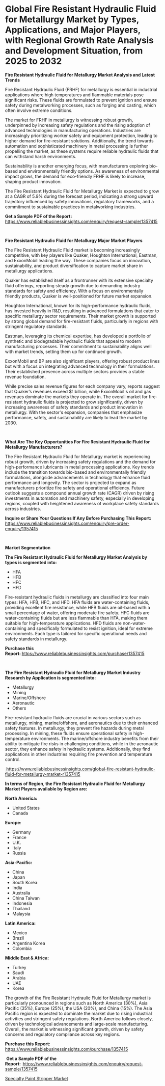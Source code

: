 <p><h1>Global Fire Resistant Hydraulic Fluid for Metallurgy Market by Types, Applications, and Major Players, with Regional Growth Rate Analysis and Development Situation, from 2025 to 2032</h1></p><p><strong>Fire Resistant Hydraulic Fluid for Metallurgy Market Analysis and Latest Trends</strong></p>
<p><p>Fire Resistant Hydraulic Fluid (FRHF) for metallurgy is essential in industrial applications where high temperatures and flammable materials pose significant risks. These fluids are formulated to prevent ignition and ensure safety during metalworking processes, such as forging and casting, which often involve extreme conditions.</p><p>The market for FRHF in metallurgy is witnessing robust growth, underpinned by increasing safety regulations and the rising adoption of advanced technologies in manufacturing operations. Industries are increasingly prioritizing worker safety and equipment protection, leading to higher demand for fire-resistant solutions. Additionally, the trend towards automation and sophisticated machinery in metal processing is further propelling the market, as these systems require reliable hydraulic fluids that can withstand harsh environments.</p><p>Sustainability is another emerging focus, with manufacturers exploring bio-based and environmentally friendly options. As awareness of environmental impact grows, the demand for eco-friendly FRHF is likely to increase, shaping product innovation.</p><p>The Fire Resistant Hydraulic Fluid for Metallurgy Market is expected to grow at a CAGR of 5.9% during the forecast period, indicating a strong upward trajectory influenced by safety innovations, regulatory frameworks, and a commitment to sustainable practices in metalworking industries.</p></p>
<p><strong>Get a Sample PDF of the Report:&nbsp;</strong> <a href="https://www.reliablebusinessinsights.com/enquiry/request-sample/1357415?utm_campaign=2099&utm_medium=2&utm_source=Github&utm_content=ia&utm_term=01022025&utm_id=fire-resistant-hydraulic-fluid-for-metallurgy">https://www.reliablebusinessinsights.com/enquiry/request-sample/1357415</a></p>
<p>&nbsp;</p>
<p><strong>Fire Resistant Hydraulic Fluid for Metallurgy Major Market Players</strong></p>
<p><p>The Fire Resistant Hydraulic Fluid market is becoming increasingly competitive, with key players like Quaker, Houghton International, Eastman, and ExxonMobil leading the way. These companies focus on innovation, sustainability, and product diversification to capture market share in metallurgy applications.</p><p>Quaker has established itself as a frontrunner with its extensive specialty fluid offerings, reporting steady growth due to demanding industry standards for safety and efficiency. With a focus on environmentally friendly products, Quaker is well-positioned for future market expansion.</p><p>Houghton International, known for its high-performance hydraulic fluids, has invested heavily in R&D, resulting in advanced formulations that cater to specific metallurgy sector requirements. Their market growth is supported by strong global demand for fire-resistant fluids, particularly in regions with stringent regulatory standards.</p><p>Eastman, leveraging its chemical expertise, has developed a portfolio of synthetic and biodegradable hydraulic fluids that appeal to modern manufacturing processes. Their commitment to sustainability aligns well with market trends, setting them up for continued growth.</p><p>ExxonMobil and BP are also significant players, offering robust product lines but with a focus on integrating advanced technology in their formulations. Their established presence across multiple sectors provides a stable revenue foundation.</p><p>While precise sales revenue figures for each company vary, reports suggest that Quaker’s revenues exceed $1 billion, while ExxonMobil's oil and gas revenues dominate the markets they operate in. The overall market for fire-resistant hydraulic fluids is projected to grow significantly, driven by increasing awareness of safety standards and product innovation in metallurgy. With the sector's expansion, companies that emphasize performance, safety, and sustainability are likely to lead the market by 2030.</p></p>
<p>&nbsp;</p>
<p><strong>What Are The Key Opportunities For Fire Resistant Hydraulic Fluid for Metallurgy Manufacturers?</strong></p>
<p><p>The Fire Resistant Hydraulic Fluid for Metallurgy market is experiencing robust growth, driven by increasing safety regulations and the demand for high-performance lubricants in metal processing applications. Key trends include the transition towards bio-based and environmentally friendly formulations, alongside advancements in technology that enhance fluid performance and longevity. The sector is projected to expand as manufacturers prioritize fire safety and operational efficiency. Future outlook suggests a compound annual growth rate (CAGR) driven by rising investments in automation and machinery safety, especially in developing regions, coupled with heightened awareness of workplace safety standards across industries.</p></p>
<p><strong>Inquire or Share Your Questions If Any Before Purchasing This Report:</strong> <a href="https://www.reliablebusinessinsights.com/enquiry/pre-order-enquiry/1357415?utm_campaign=2099&utm_medium=2&utm_source=Github&utm_content=ia&utm_term=01022025&utm_id=fire-resistant-hydraulic-fluid-for-metallurgy">https://www.reliablebusinessinsights.com/enquiry/pre-order-enquiry/1357415</a></p>
<p>&nbsp;</p>
<p><strong>Market Segmentation</strong></p>
<p><strong>The Fire Resistant Hydraulic Fluid for Metallurgy Market Analysis by types is segmented into:</strong></p>
<p><ul><li>HFA</li><li>HFB</li><li>HFC</li><li>HFD</li></ul></p>
<p><p>Fire-resistant hydraulic fluids in metallurgy are classified into four main types: HFA, HFB, HFC, and HFD. HFA fluids are water-containing fluids, providing excellent fire resistance, while HFB fluids are oil-based with a small percentage of water, offering moderate fire safety. HFC fluids are water-containing fluids but are less flammable than HFA, making them suitable for high-temperature applications. HFD fluids are non-water-containing and specifically formulated to resist ignition, ideal for extreme environments. Each type is tailored for specific operational needs and safety standards in metallurgy.</p></p>
<p><strong>Purchase this Report:&nbsp;</strong><a href="https://www.reliablebusinessinsights.com/purchase/1357415?utm_campaign=2099&utm_medium=2&utm_source=Github&utm_content=ia&utm_term=01022025&utm_id=fire-resistant-hydraulic-fluid-for-metallurgy">https://www.reliablebusinessinsights.com/purchase/1357415</a></p>
<p>&nbsp;</p>
<p><strong>The Fire Resistant Hydraulic Fluid for Metallurgy Market Industry Research by Application is segmented into:</strong></p>
<p><ul><li>Metallurgy</li><li>Mining</li><li>Marine/Offshore</li><li>Aeronautic</li><li>Others</li></ul></p>
<p><p>Fire-resistant hydraulic fluids are crucial in various sectors such as metallurgy, mining, marine/offshore, and aeronautics due to their enhanced safety features. In metallurgy, they prevent fire hazards during metal processing. In mining, these fluids ensure operational safety in high-temperature environments. The marine/offshore industry benefits from their ability to mitigate fire risks in challenging conditions, while in the aeronautic sector, they enhance safety in hydraulic systems. Additionally, they find applications in other industries requiring fire prevention and temperature control.</p></p>
<p><a href="https://www.reliablebusinessinsights.com/global-fire-resistant-hydraulic-fluid-for-metallurgy-market-r1357415?utm_campaign=2099&utm_medium=2&utm_source=Github&utm_content=ia&utm_term=01022025&utm_id=fire-resistant-hydraulic-fluid-for-metallurgy">&nbsp;https://www.reliablebusinessinsights.com/global-fire-resistant-hydraulic-fluid-for-metallurgy-market-r1357415</a></p>
<p><strong>In terms of Region, the Fire Resistant Hydraulic Fluid for Metallurgy Market Players available by Region are:</strong></p>
<p>
    <p> <strong> North America: </strong>
        <ul>
            <li>United States</li>
            <li>Canada</li>
        </ul>
        </p> 
    <p> <strong> Europe: </strong>
        <ul>
            <li>Germany</li>
            <li>France</li>
            <li>U.K.</li>
            <li>Italy</li>
            <li>Russia</li>
        </ul>
        </p> 
    <p> <strong> Asia-Pacific: </strong>
        <ul>
            <li>China</li>
            <li>Japan</li>
            <li>South Korea</li>
            <li>India</li>
            <li>Australia</li>
            <li>China Taiwan</li>
            <li>Indonesia</li>
            <li>Thailand</li>
            <li>Malaysia</li>
        </ul>
        </p> 
    <p> <strong> Latin America: </strong>
        <ul>
            <li>Mexico</li>
            <li>Brazil</li>
            <li>Argentina Korea</li>
            <li>Colombia</li>
        </ul>
        </p> 
    <p> <strong> Middle East & Africa: </strong>
        <ul>
            <li>Turkey</li>
            <li>Saudi</li>
            <li>Arabia</li>
            <li>UAE</li>
            <li>Korea</li>
        </ul>
    </p>
    </p>
<p><p>The growth of the Fire Resistant Hydraulic Fluid for Metallurgy market is particularly pronounced in regions such as North America (30%), Asia Pacific (35%), Europe (25%), the USA (20%), and China (15%). The Asia Pacific region is expected to dominate the market due to rising industrial activities and stringent safety regulations. North America follows closely, driven by technological advancements and large-scale manufacturing. Overall, the market is witnessing significant growth, driven by safety concerns and regulatory compliance across key regions.</p></p>
<p><strong>Purchase this Report: </strong><a href="https://www.reliablebusinessinsights.com/purchase/1357415?utm_campaign=2099&utm_medium=2&utm_source=Github&utm_content=ia&utm_term=01022025&utm_id=fire-resistant-hydraulic-fluid-for-metallurgy">https://www.reliablebusinessinsights.com/purchase/1357415</a></p>
<p>&nbsp;<strong>Get a Sample PDF of the Report:&nbsp;&nbsp;</strong><a href="https://www.reliablebusinessinsights.com/enquiry/request-sample/1357415?utm_campaign=2099&utm_medium=2&utm_source=Github&utm_content=ia&utm_term=01022025&utm_id=fire-resistant-hydraulic-fluid-for-metallurgy">https://www.reliablebusinessinsights.com/enquiry/request-sample/1357415</a></p>
<p><strong></strong></p>
<p><p><a href="https://github.com/NargisHussain432/Market-Research-Report-List-1/blob/main/specialty-paint-stripper-market.md?utm_campaign=2099&utm_medium=2&utm_source=Github&utm_content=ia&utm_term=01022025&utm_id=fire-resistant-hydraulic-fluid-for-metallurgy">Specialty Paint Stripper Market</a></p></p>